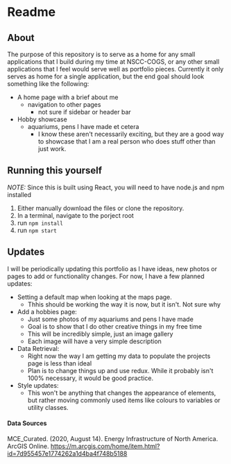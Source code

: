 # Readme

## About

The purpose of this repository is to serve as a home for any small applications that I build during my time at NSCC-COGS, or any other small applications that I feel would serve well as portfolio pieces.
Currently it only serves as home for a single application, but the end goal should look something like the following:

- A home page with a brief about me
  - navigation to other pages
    - not sure if sidebar or header bar
- Hobby showcase
  - aquariums, pens I have made et cetera
    - I know these aren't necessarily exciting, but they are a good way to showcase that I am a real person who does stuff other than just work.

## Running this yourself

_NOTE:_
Since this is built using React, you will need to have node.js and npm installed

1. Either manually download the files or clone the repository.
2. In a terminal, navigate to the porject root
3. run `npm install`
4. run `npm start`

## Updates

I will be periodically updating this portfolio as I have ideas, new photos or pages to add or functionality changes. For now, I have a few planned updates:
- Setting a default map when looking at the maps page.
  - Thhis should be working the way it is now, but it isn't. Not sure why
- Add a hobbies page:
  - Just some photos of my aquariums and pens I have made
  - Goal is to show that I do other creative things in my free time
  - This will be incredibly simple, just an image gallery
  - Each image will have a very simple description
- Data Retrieval:
  - Right now the way I am getting my data to populate the projects page is less than ideal
  - Plan is to change things up and use redux. While it probably isn't 100% necessary, it  would be good practice.
- Style updates:
  - This won't be anything that changes the appearance of elements, but rather moving commonly used items like colours to variables or utility classes.

#### Data Sources

MCE_Curated. (2020, August 14). Energy Infrastructure of North America. ArcGIS Online. https://m.arcgis.com/home/item.html?id=7d955457e1774262a1d4ba4f748b5188 


